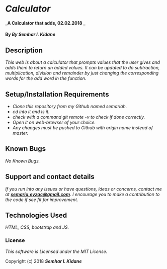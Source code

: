 # _Calculator_

#### _A Calculator that adds, 02.02.2018 _

#### By _**By Semhar I. Kidane**_

## Description

_This web is about a calculator that prompts values that the user gives and adds them to return an added values. It can be updated to do subtraction, multiplication, division and remainder by just changing the corresponding words for the add word in the function._

## Setup/Installation Requirements
* _Clone this repository from my Github named semariah._
* _cd into it and ls it._
* _check with a command git remote -v to check if done correctly._
* _Open it on web-browser of your choice._
* _Any changes must be pushed to Github with origin name instead of master._


## Known Bugs

_No Known Bugs._

## Support and contact details

_If you run into any issues or have questions, ideas or concerns, contact me at **semaria.eyzac@gmail.com**. I encourage you to make a contribution to the code if see fit for improvement._

## Technologies Used

_HTML, CSS, bootstrap and JS._

### License

*This software is Licensed under the MIT License.*

Copyright (c) 2018 **_Semhar I. Kidane_**
